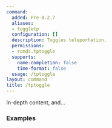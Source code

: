 ```yaml
---
command:
  added: Pre-0.2.7
  aliases:
  - toggletp
  configuration: []
  description: Toggles teleportation.
  permissions:
  - rcmds.tptoggle
  supports:
    name-completion: false
    time-format: false
  usage: /tptoggle
layout: command
title: /tptoggle
---
```


In-depth content, and...

### Examples



